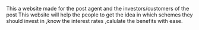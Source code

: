 This a website made for the post agent and the investors/customers of the post 
This website will help the people to get the idea in which schemes they should invest in ,know the interest rates ,calulate the benefits with ease.

